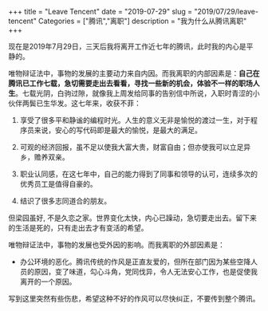 +++
title = "Leave Tencent"
date = "2019-07-29"
slug = "2019/07/29/leave-tencent"
Categories = ["腾讯","离职"]
description = "我为什么从腾讯离职"
+++


现在是2019年7月29日，三天后我将离开工作近七年的腾讯，此时我的内心是平静的。

唯物辩证法中，事物的发展的主要动力来自内因。而我离职的内部因素是：**自己在腾讯已工作七载，急切需要走出去看看，寻找一些新的机会，体验不一样的职场人生**。七载光阴，白驹过隙，就像我上周发给同事的告别信中所说，入职时青涩的小伙伴两鬓已生华发。这七年来，收获不菲：

1. 享受了很多平和静谧的编程时光。人生的意义无非是愉悦的渡过一生，对于程序员来说，安心的写代码即是最大的愉悦，是最大的满足。

2. 可观的经济回报，虽不足以使我大富大贵，财富自由；但亦使我可以立足异乡，赡养双亲。

3. 职业认同感，在这七年中，自己的能力得到了同事和领导的认可，连续多次的优秀员工是值得自豪的。

4. 结识了很多志同道合的朋友。

但梁园虽好, 不是久恋之家。世界变化太快，内心已躁动，急切要走出去。留下来的生活是死的，只有走出去才有变活的希望。

唯物辩证法中，事物的发展也受外因的影响。而我离职的外部因素是：

* 办公环境的恶化。腾讯传统的作风是正直友爱的，但所在部门因为某些空降人员的原因，变了味道，勾心斗角，党同伐异，令人无法安心工作，也是促使我离开的一个原因。

写到这里突然有些伤悲，希望这种不好的作风可以尽快纠正，不要传到整个腾讯。
